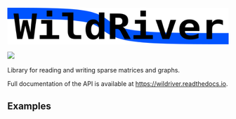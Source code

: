 ![WildRiver](doc/logo.svg.png)

<a href="https://travis-ci.org/dlasalle/wildriver">
  <img src="https://travis-ci.org/dlasalle/wildriver.svg?branch=master"/>
</a>

Library for reading and writing sparse matrices and graphs.

Full documentation of the API is available at https://wildriver.readthedocs.io.


Examples
--------


```c
```


